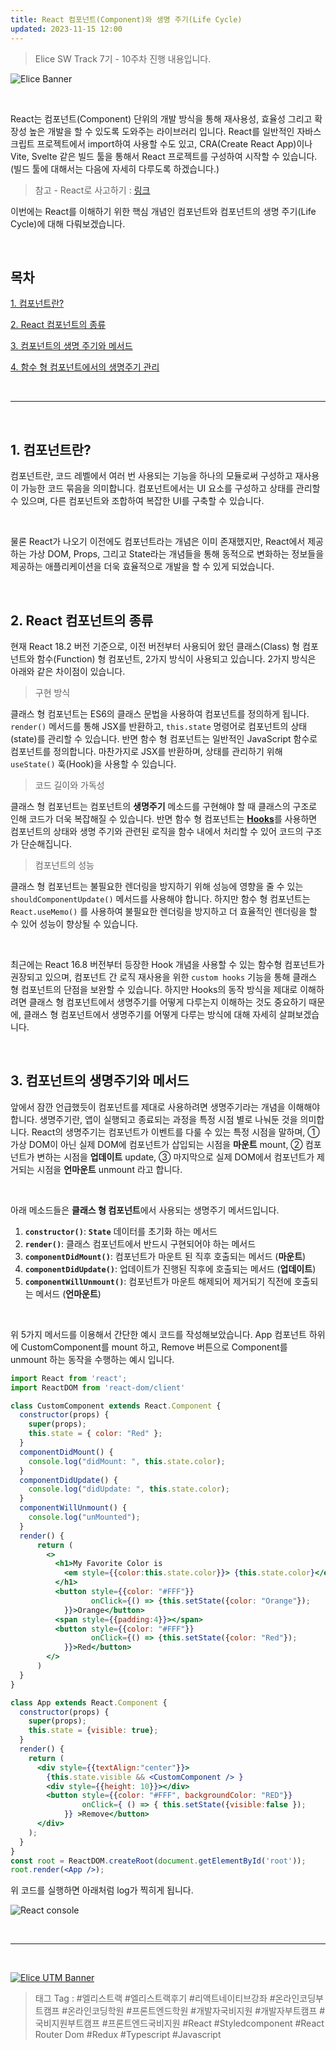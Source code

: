 ```yaml
---
title: React 컴포넌트(Component)와 생명 주기(Life Cycle)
updated: 2023-11-15 12:00
---
```


> Elice SW Track 7기 - 10주차 진행 내용입니다.


![Elice Banner](/blog/assets/elice/SW7_top_banner.png)

&nbsp;

React는 컴포넌트(Component) 단위의 개발 방식을 통해 재사용성, 효율성 그리고 확장성 높은 개발을 할 수 있도록 도와주는 라이브러리 입니다. React를 일반적인 자바스크립트 프로젝트에서 import하여 사용할 수도 있고, CRA(Create React App)이나 Vite, Svelte 같은 빌드 툴을 통해서 React 프로젝트를 구성하여 시작할 수 있습니다. (빌드 툴에 대해서는 다음에 자세히 다루도록 하겠습니다.)

> 참고 - React로 사고하기 : [링크](https://ko.legacy.reactjs.org/docs/thinking-in-react.html)

이번에는 React를 이해하기 위한 핵심 개념인 컴포넌트와 컴포넌트의 생명 주기(Life Cycle)에 대해 다뤄보겠습니다.


&nbsp;

## 목차
[1. 컴포넌트란?](#1-컴포넌트란)

[2. React 컴포넌트의 종류](#2-react-컴포넌트의-종류)

[3. 컴포넌트의 생명 주기와 메서드](#3-컴포넌트의-생명-주기와-메서드)

[4. 함수 형 컴포넌트에서의 생명주기 관리](#4-함수-형-컴포넌트에서의-생명주기-관리)



&nbsp;

---

&nbsp;
## 1. 컴포넌트란?

컴포넌트란, 코드 레벨에서 여러 번 사용되는 기능을 하나의 모듈로써 구성하고 재사용이 가능한 코드 묶음을 의미합니다. 컴포넌트에서는 UI 요소를 구성하고 상태를 관리할 수 있으며, 다른 컴포넌트와 조합하여 복잡한 UI를 구축할 수 있습니다. 

&nbsp;

물론 React가 나오기 이전에도 컴포넌트라는 개념은 이미 존재했지만, React에서 제공하는 가상 DOM, Props, 그리고 State라는 개념들을 통해 동적으로 변화하는 정보들을 제공하는 애플리케이션을 더욱 효율적으로 개발을 할 수 있게 되었습니다.

&nbsp;
## 2. React 컴포넌트의 종류

현재 React 18.2 버전 기준으로, 이전 버전부터 사용되어 왔던 클래스(Class) 형 컴포넌트와 함수(Function) 형 컴포넌트, 2가지 방식이 사용되고 있습니다. 2가지 방식은 아래와 같은 차이점이 있습니다.

> 구현 방식

클래스 형 컴포넌트는 ES6의 클래스 문법을 사용하여 컴포넌트를 정의하게 됩니다. `render()` 메서드를 통해 JSX를 반환하고, `this.state` 명령어로 컴포넌트의 상태(state)를 관리할 수 있습니다. 반면 함수 형 컴포넌트는 일반적인 JavaScript 함수로 컴포넌트를 정의합니다. 마찬가지로 JSX를 반환하며, 상태를 관리하기 위해 `useState()` 훅(Hook)을 사용할 수 있습니다.

> 코드 길이와 가독성

클래스 형 컴포넌트는 컴포넌트의 **생명주기** 메소드를 구현해야 할 때 클래스의 구조로 인해 코드가 더욱 복잡해질 수 있습니다. 반면 함수 형 컴포넌트는  [**Hooks**](https://ko.legacy.reactjs.org/docs/hooks-intro.html)를 사용하면 컴포넌트의 상태와 생명 주기와 관련된 로직을 함수 내에서 처리할 수 있어 코드의 구조가 단순해집니다.

> 컴포넌트의 성능

클래스 형 컴포넌트는 불필요한 렌더링을 방지하기 위해 성능에 영향을 줄 수 있는 `shouldComponentUpdate()` 메서드를 사용해야 합니다. 하지만 함수 형 컴포넌트는 `React.useMemo()` 를 사용하여 불필요한 렌더링을 방지하고 더 효율적인 렌더링을 할 수 있어 성능이 향상될 수 있습니다.

&nbsp;

최근에는 React 16.8 버전부터 등장한 Hook 개념을 사용할 수 있는 함수형 컴포넌트가 권장되고 있으며, 컴포넌트 간 로직 재사용을 위한 `custom hooks` 기능을 통해 클래스 형 컴포넌트의 단점을 보완할 수 있습니다. 하지만 Hooks의 동작 방식을 제대로 이해하려면 클래스 형 컴포넌트에서 생명주기를 어떻게 다루는지 이해하는 것도 중요하기 때문에, 클래스 형 컴포넌트에서 생명주기를 어떻게 다루는 방식에 대해 자세히 살펴보겠습니다.

&nbsp;
## 3. 컴포넌트의 생명주기와 메서드

앞에서 잠깐 언급했듯이 컴포넌트를 제대로 사용하려면 생명주기라는 개념을 이해해야 합니다. 생명주기란, 앱이 실행되고 종료되는 과정을 특정 시점 별로 나눠둔 것을 의미합니다. React의 생명주기는 컴포넌트가 이벤트를 다룰 수 있는 특정 시점을 말하며, ① 가상 DOM이 아닌 실제 DOM에 컴포넌트가 삽입되는 시점을 **마운트** mount, ② 컴포넌트가 변하는 시점을 **업데이트** update, ③ 마지막으로 실제 DOM에서 컴포넌트가 제거되는 시점을 **언마운트** unmount 라고 합니다. 

&nbsp;

아래 메소드들은 **클래스 형 컴포넌트**에서 사용되는 생명주기 메서드입니다.

1. **`constructor()`**: **`State`** 데이터를 초기화 하는 메서드
2. **`render()`**: 클래스 컴포넌트에서 반드시 구현되어야 하는 메서드
3. **`componentDidMount()`**: 컴포넌트가 마운트 된 직후 호출되는 메서드 (**마운트**)
4. **`componentDidUpdate()`**: 업데이트가 진행된 직후에 호출되는 메서드 (**업데이트**)
5. **`componentWillUnmount()`**: 컴포넌트가 마운트 해제되어 제거되기 직전에 호출되는 메서드 (**언마운트**)

&nbsp;

위 5가지 메서드를 이용해서 간단한 예시 코드를 작성해보았습니다. App 컴포넌트 하위에 CustomComponent를 mount 하고, Remove 버튼으로 Component를 unmount 하는 동작을 수행하는 예시 입니다. 

```jsx
import React from 'react';
import ReactDOM from 'react-dom/client'	

class CustomComponent extends React.Component {
  constructor(props) {
    super(props);
    this.state = { color: "Red" };
  }
  componentDidMount() {
    console.log("didMount: ", this.state.color);
  }
  componentDidUpdate() {
    console.log("didUpdate: ", this.state.color);
  }
  componentWillUnmount() {
    console.log("unMounted");
  }
  render() {
      return (
        <>
          <h1>My Favorite Color is 
            <em style={{color:this.state.color}}> {this.state.color}</em>
          </h1>
          <button style={{color: "#FFF"}}
                  onClick={() => {this.setState({color: "Orange"});
            }}>Orange</button>
          <span style={{padding:4}}></span>
          <button style={{color: "#FFF"}}
                  onClick={() => {this.setState({color: "Red"});
            }}>Red</button>
        </>
      )
  }
}

class App extends React.Component {
  constructor(props) {
    super(props);
    this.state = {visible: true};
  }
  render() {
    return (
      <div style={{textAlign:"center"}}>
        {this.state.visible && <CustomComponent /> }
        <div style={{height: 10}}></div>
        <button style={{color: "#FFF", backgroundColor: "RED"}}
                onClick={ () => { this.setState({visible:false });
            }} >Remove</button>
      </div>
    );
  }
}
const root = ReactDOM.createRoot(document.getElementById('root'));
root.render(<App />);
```
위 코드를 실행하면 아래처럼 log가 찍히게 됩니다.

![React console](/blog/assets/posts/asset-react-component-lifecycle.gif)



&nbsp;

---
&nbsp;

[![Elice UTM Banner](/blog/assets/elice/SW7_jihoonkim_bottom_banner.png)](https://elice.training/track/sw?utm_source=sw7&utm_medium=blog&utm_campaign=challenge&utm_content=m2gzitm8b)
&nbsp;
> 태그 Tag : #엘리스트랙 #엘리스트랙후기 #리액트네이티브강좌 #온라인코딩부트캠프 #온라인코딩학원 #프론트엔드학원 #개발자국비지원 #개발자부트캠프 #국비지원부트캠프 #프론트엔드국비지원 #React #Styledcomponent #React Router Dom #Redux #Typescript #Javascript